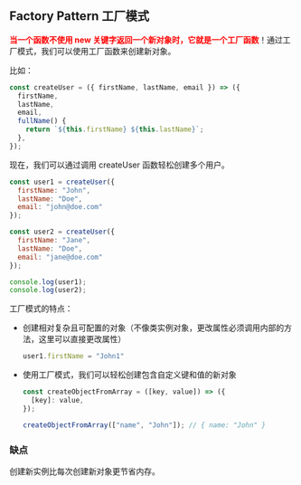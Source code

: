 ## Factory Pattern 工厂模式

<span style="color: red">**当一个函数不使用 new 关键字返回一个新对象时，它就是一个工厂函数**</span>！通过工厂模式，我们可以使用工厂函数来创建新对象。

比如：

```js
const createUser = ({ firstName, lastName, email }) => ({
  firstName,
  lastName,
  email,
  fullName() {
    return `${this.firstName} ${this.lastName}`;
  },
});
```

现在，我们可以通过调用 createUser 函数轻松创建多个用户。

```js
const user1 = createUser({
  firstName: "John",
  lastName: "Doe",
  email: "john@doe.com"
});

const user2 = createUser({
  firstName: "Jane",
  lastName: "Doe",
  email: "jane@doe.com"
});

console.log(user1);
console.log(user2);
```

工厂模式的特点：

- 创建相对复杂且可配置的对象（不像类实例对象，更改属性必须调用内部的方法，这里可以直接更改属性）

  ```js
  user1.firstName = "John1"
  ```

- 使用工厂模式，我们可以轻松创建包含自定义键和值的新对象

  ```js
  const createObjectFromArray = ([key, value]) => ({
    [key]: value,
  });
  
  createObjectFromArray(["name", "John"]); // { name: "John" }
  ```

### 缺点

创建新实例比每次创建新对象更节省内存。

